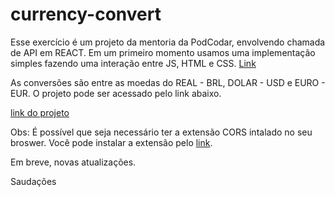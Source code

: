 # currency-convert

Esse exercício é um projeto da mentoria da PodCodar, envolvendo chamada de API em REACT. Em um primeiro momento usamos uma implementação simples fazendo uma interação entre JS, HTML e CSS. [Link](https://joel-leal.github.io/localizando/)

As conversões são entre as moedas do REAL - BRL, DOLAR - USD e EURO - EUR. O projeto pode ser acessado pelo link abaixo.

[link do projeto](https://joel-leal.github.io/currency-convert/)

Obs: É possível que seja necessário ter a extensão CORS intalado no seu broswer. Você pode instalar a extensão pelo [link](https://chrome.google.com/webstore/detail/allow-cors-access-control/lhobafahddgcelffkeicbaginigeejlf?hl=pt-BR).

Em breve, novas atualizações.

Saudações
